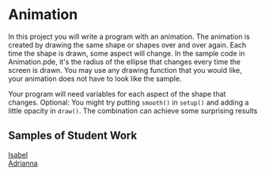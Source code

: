 Animation
=============

In this project you will write a program with an animation. The animation is created by drawing the same shape or shapes over and over again. Each time the shape is drawn, some aspect will change. In the sample code in Animation.pde, it's the radius of the ellipse that changes every time the screen is drawn. You may use any drawing function that you would like, your animation does not have to look like the sample.   

Your program will need variables for each aspect of the shape that changes. Optional: You might try putting `smooth()` in `setup()` and adding a little opacity in `draw()`. The combination can achieve some surprising results

Samples of Student Work
-----------------------
[Isabel](http://isabel98b.github.io/Animation)   
[Adrianna](http://bartalottia16.github.io/Animation)  
